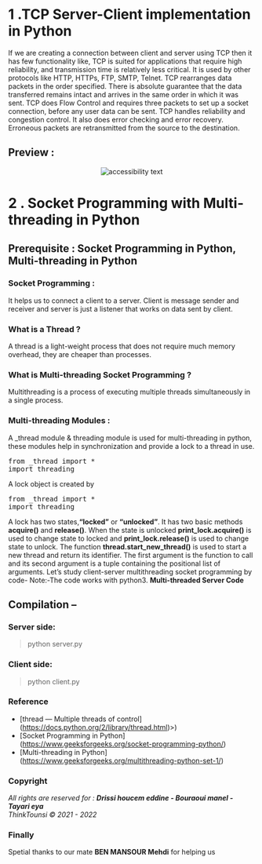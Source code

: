 # 1 .TCP Server-Client implementation in Python

If we are creating a connection between client and server using TCP then it has few functionality like, TCP is suited for applications that require high reliability, and transmission time is relatively less critical. It is used by other protocols like HTTP, HTTPs, FTP, SMTP, Telnet. TCP rearranges data packets in the order specified. There is absolute guarantee that the data transferred remains intact and arrives in the same order in which it was sent. TCP does Flow Control and requires three packets to set up a socket connection, before any user data can be sent. TCP handles reliability and congestion control. It also does error checking and error recovery. Erroneous packets are retransmitted from the source to the destination.

## Preview :
<p align="center" >
  <img src="https://i.imgur.com/x7pXND4.png"  alt="accessibility text">
</p>

# 2 . Socket Programming with Multi-threading in Python

## Prerequisite : Socket Programming in Python, Multi-threading in Python

### Socket Programming : 
It helps us to connect a client to a server. Client is message sender and receiver and server is just a listener that works on data sent by client.
### What is a Thread ?  
A thread is a light-weight process that does not require much memory overhead, they are cheaper than processes.
### What is Multi-threading Socket Programming ? 
Multithreading is a process of executing multiple threads simultaneously in a single process.
### Multi-threading Modules : 
A _thread module & threading module is used for multi-threading in python, these modules help in synchronization and provide a lock to a thread in use. 

<pre>from _thread import *
import threading</pre>

A lock object is created by

<pre>from _thread import *
import threading</pre>

A lock has two states,**“locked”** or **“unlocked”**. It has two basic methods **acquire()** and **release()**. When the state is unlocked **print_lock.acquire()** is used to change state to locked and **print_lock.release()** is used to change state to unlock.
The function **thread.start_new_thread()** is used to start a new thread and return its identifier. The first argument is the function to call and its second argument is a tuple containing the positional list of arguments.
Let’s study client-server multithreading socket programming by code- 
Note:-The code works with python3. 
**Multi-threaded Server Code**

## Compilation – 

### Server side: 
> python server.py


### Client side: 
> python client.py

### Reference 
- [thread — Multiple threads of control] (https://docs.python.org/2/library/thread.html)>)
- [Socket Programming in Python] (https://www.geeksforgeeks.org/socket-programming-python/) 
- [Multi-threading in Python] (https://www.geeksforgeeks.org/multithreading-python-set-1/)

### Copyright
<i>All rights are reserved for : <b >Drissi houcem eddine - Bouraoui manel - Tayari eya </b> </i>
<br>
<i>ThinkTounsi © 2021 - 2022</i>

### Finally 
Spetial thanks to our mate **BEN MANSOUR Mehdi** for helping us 



